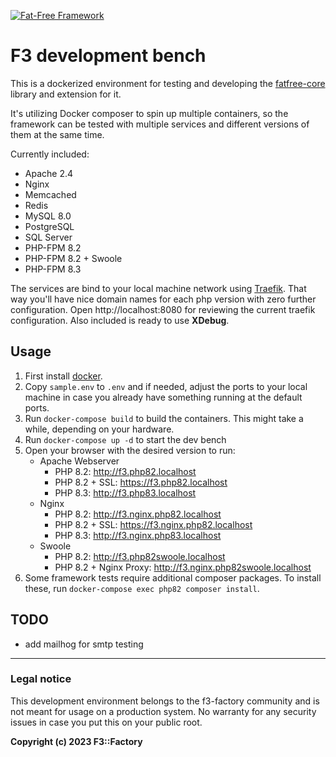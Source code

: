 [![Fat-Free Framework](ui/images/logo.png)](http://fatfreeframework.com/)

# F3 development bench

This is a dockerized environment for testing and developing the [fatfree-core](https://github.com/f3-factory/fatfree-core) library and extension for it. 

It's utilizing Docker composer to spin up multiple containers, so the framework can be tested with multiple services and different versions of them at the same time.

Currently included:

- Apache 2.4
- Nginx
- Memcached
- Redis
- MySQL 8.0
- PostgreSQL
- SQL Server
- PHP-FPM 8.2
- PHP-FPM 8.2 + Swoole
- PHP-FPM 8.3

The services are bind to your local machine network using [Traefik](https://doc.traefik.io/traefik/). That way you'll have nice domain names for each php version with zero further configuration. 
Open http://localhost:8080 for reviewing the current traefik configuration.
Also included is ready to use **XDebug**.

## Usage

1. First install [docker](https://www.docker.com/products/docker-desktop).
2. Copy `sample.env` to `.env` and if needed, adjust the ports to your local machine in case you already have something running at the default ports.
3. Run `docker-compose build` to build the containers. This might take a while, depending on your hardware.
4. Run `docker-compose up -d` to start the dev bench
5. Open your browser with the desired version to run:
   - Apache Webserver
     - PHP 8.2: http://f3.php82.localhost
     - PHP 8.2 + SSL: https://f3.php82.localhost
     - PHP 8.3: http://f3.php83.localhost
   - Nginx
     - PHP 8.2: http://f3.nginx.php82.localhost
     - PHP 8.2 + SSL: https://f3.nginx.php82.localhost
     - PHP 8.3: http://f3.nginx.php83.localhost
   - Swoole
     - PHP 8.2: http://f3.php82swoole.localhost
     - PHP 8.2 + Nginx Proxy: http://f3.nginx.php82swoole.localhost
6. Some framework tests require additional composer packages. To install these, run `docker-compose exec php82 composer install`.

## TODO

- add mailhog for smtp testing

---

### Legal notice

This development environment belongs to the f3-factory community and is not meant for usage on a production system. No warranty for any security issues in case you put this on your public root.

**Copyright (c) 2023 F3::Factory**
